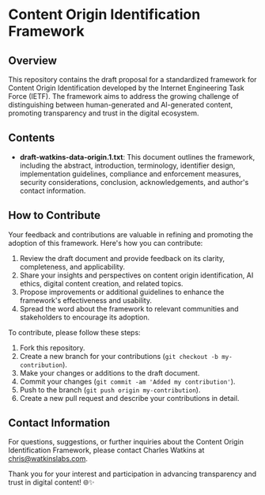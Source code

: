 # Content Origin Identification Framework

## Overview
This repository contains the draft proposal for a standardized framework for Content Origin Identification developed by the Internet Engineering Task Force (IETF). The framework aims to address the growing challenge of distinguishing between human-generated and AI-generated content, promoting transparency and trust in the digital ecosystem.

## Contents
- **draft-watkins-data-origin.1.txt**: This document outlines the framework, including the abstract, introduction, terminology, identifier design, implementation guidelines, compliance and enforcement measures, security considerations, conclusion, acknowledgements, and author's contact information.

## How to Contribute
Your feedback and contributions are valuable in refining and promoting the adoption of this framework. Here's how you can contribute:
1. Review the draft document and provide feedback on its clarity, completeness, and applicability.
2. Share your insights and perspectives on content origin identification, AI ethics, digital content creation, and related topics.
3. Propose improvements or additional guidelines to enhance the framework's effectiveness and usability.
4. Spread the word about the framework to relevant communities and stakeholders to encourage its adoption.

To contribute, please follow these steps:
1. Fork this repository.
2. Create a new branch for your contributions (`git checkout -b my-contribution`).
3. Make your changes or additions to the draft document.
4. Commit your changes (`git commit -am 'Added my contribution'`).
5. Push to the branch (`git push origin my-contribution`).
6. Create a new pull request and describe your contributions in detail.

## Contact Information
For questions, suggestions, or further inquiries about the Content Origin Identification Framework, please contact Charles Watkins at chris@watkinslabs.com.

Thank you for your interest and participation in advancing transparency and trust in digital content! 🌐✨
